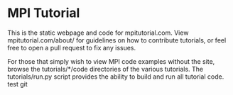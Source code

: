 MPI Tutorial
============

This is the static webpage and code for mpitutorial.com. View mpitutorial.com/about/ for guidelines on how to contribute tutorials, or feel free to open a pull request to fix any issues.

For those that simply wish to view MPI code examples without the site, browse the tutorials/*/code directories of the various tutorials. The tutorials/run.py script provides the ability to build and run all tutorial code.
test git
